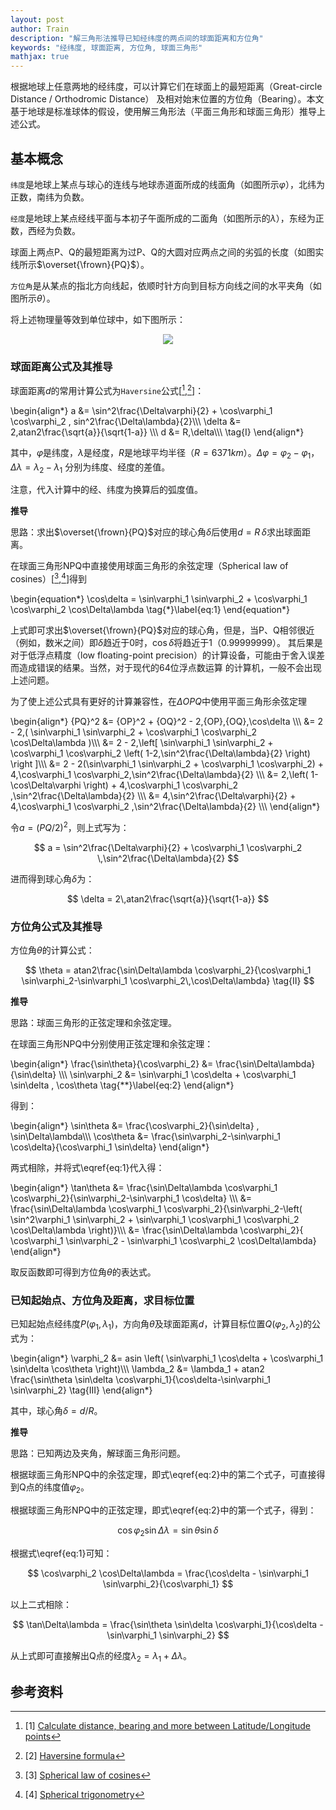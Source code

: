 ```yaml
---
layout: post
author: Train
description: "解三角形法推导已知经纬度的两点间的球面距离和方位角"
keywords: "经纬度, 球面距离, 方位角, 球面三角形"
mathjax: true
---
```


根据地球上任意两地的经纬度，可以计算它们在球面上的最短距离（Great-circle Distance / Orthodromic Distance）
及相对始末位置的方位角（Bearing）。本文基于地球是标准球体的假设，使用解三角形法（平面三角形和球面三角形）推导上述公式。

## 基本概念

`纬度`是地球上某点与球心的连线与地球赤道面所成的线面角（如图所示$\varphi$），北纬为正数，南纬为负数。

`经度`是地球上某点经线平面与本初子午面所成的二面角（如图所示的$\lambda$），东经为正数，西经为负数。

球面上两点P、Q的最短距离为过P、Q的大圆对应两点之间的劣弧的长度（如图实线所示$\overset{\frown}{PQ}$）。

`方位角`是从某点的指北方向线起，依顺时针方向到目标方向线之间的水平夹角（如图所示$\theta$）。

将上述物理量等效到单位球中，如下图所示：

<div align='center'><img src="{{ "/images/2017-03-08-01.png" | prepend: site.baseurl }}"></div>

### 球面距离公式及其推导

球面距离$d$的常用计算公式为`Haversine`公式[[^1],[^2]]：

\begin{align\*}
a &= \sin^2\frac{\Delta\varphi}{2} + \cos\varphi_1 \cos\varphi_2 \, sin^2\frac{\Delta\lambda}{2}\\\\\\
\delta &= 2\,atan2\frac{\sqrt{a}}{\sqrt{1-a}} \\\\\\
d &= R\,\delta\\\\\\
\tag{I}
\end{align\*}

其中，$\varphi$是纬度，$\lambda$是经度，$R$是地球平均半径（$R=6371km$）。$\Delta\varphi=\varphi_2-\varphi_1$，$\Delta\lambda=\lambda_2-\lambda_1$
分别为纬度、经度的差值。

注意，代入计算中的经、纬度为换算后的弧度值。

**推导**

思路：求出$\overset{\frown}{PQ}$对应的球心角$\delta$后使用$d = R\,\delta$求出球面距离。

在球面三角形NPQ中直接使用球面三角形的余弦定理（Spherical law of cosines）[[^3],[^4]]得到

\begin{equation\*}
  \cos\delta = \sin\varphi_1 \sin\varphi_2 + \cos\varphi_1 \cos\varphi_2 \cos\Delta\lambda
  \tag{*}\label{eq:1}
\end{equation\*}

上式即可求出$\overset{\frown}{PQ}$对应的球心角，但是，当P、Q相邻很近（例如，数米之间）即$\delta$趋近于0时，$\cos\delta$将趋近于1（0.99999999）。
其后果是对于低浮点精度（low floating-point precision）的计算设备，可能由于舍入误差而造成错误的结果。当然，对于现代的64位浮点数运算
的计算机，一般不会出现上述问题。

为了使上述公式具有更好的计算兼容性，在$\Delta{OPQ}$中使用平面三角形余弦定理

\begin{align\*}
{PQ}^2 &= {OP}^2 + {OQ}^2 - 2\,{OP}\,{OQ}\,\cos\delta \\\\\\
       &= 2 - 2\,( \sin\varphi_1 \sin\varphi_2 + \cos\varphi_1 \cos\varphi_2 \cos\Delta\lambda )\\\\\\
       &= 2 - 2\,\left[ \sin\varphi_1 \sin\varphi_2 + \cos\varphi_1 \cos\varphi_2 \left( 1-2\,\sin^2\frac{\Delta\lambda}{2} \right) \right ]\\\\\\
       &= 2 - 2(\sin\varphi_1 \sin\varphi_2 + \cos\varphi_1 \cos\varphi_2) + 4\,\cos\varphi_1 \cos\varphi_2\,\sin^2\frac{\Delta\lambda}{2} \\\\\\
       &= 2\,\left( 1-\cos\Delta\varphi \right)  + 4\,\cos\varphi_1 \cos\varphi_2 \,\sin^2\frac{\Delta\lambda}{2} \\\\\\
       &= 4\,\sin^2\frac{\Delta\varphi}{2} + 4\,\cos\varphi_1 \cos\varphi_2 \,\sin^2\frac{\Delta\lambda}{2} \\\\\\
\end{align\*}

令$a=(PQ/2)^2$，则上式写为：

$$
a = \sin^2\frac{\Delta\varphi}{2} + \cos\varphi_1 \cos\varphi_2 \,\sin^2\frac{\Delta\lambda}{2}
$$

进而得到球心角$\delta$为：

$$
\delta = 2\,atan2\frac{\sqrt{a}}{\sqrt{1-a}}
$$

### 方位角公式及其推导

方位角$\theta$的计算公式：

$$
\theta = atan2\frac{\sin\Delta\lambda \cos\varphi_2}{\cos\varphi_1 \sin\varphi_2-\sin\varphi_1 \cos\varphi_2\,\cos\Delta\lambda}
\tag{II}
$$

**推导**

思路：球面三角形的正弦定理和余弦定理。 

在球面三角形NPQ中分别使用正弦定理和余弦定理：

\begin{align\*}
\frac{\sin\theta}{\cos\varphi_2} &= \frac{\sin\Delta\lambda}{\sin\delta} \\\\\\
\sin\varphi_2 &= \sin\varphi_1 \cos\delta + \cos\varphi_1 \sin\delta \, \cos\theta
\tag{**}\label{eq:2}
\end{align\*}

得到：

\begin{align\*}
\sin\theta &= \frac{\cos\varphi_2}{\sin\delta} \, \sin\Delta\lambda\\\\\\
\cos\theta &= \frac{\sin\varphi_2-\sin\varphi_1 \cos\delta}{\cos\varphi_1 \sin\delta}
\end{align\*}

两式相除，并将式\eqref{eq:1}代入得：

\begin{align\*}
\tan\theta &= \frac{\sin\Delta\lambda \cos\varphi_1 \cos\varphi_2}{\sin\varphi_2-\sin\varphi_1 \cos\delta} \\\\\\
           &= \frac{\sin\Delta\lambda \cos\varphi_1 \cos\varphi_2}{\sin\varphi_2-\left( \sin^2\varphi_1 \sin\varphi_2 + \sin\varphi_1 \cos\varphi_1 \cos\varphi_2 \cos\Delta\lambda  \right)}\\\\\\
           &= \frac{\sin\Delta\lambda \cos\varphi_2}{ \cos\varphi_1 \sin\varphi_2 - \sin\varphi_1 \cos\varphi_2 \cos\Delta\lambda}
\end{align\*}

取反函数即可得到方位角$\theta$的表达式。

### 已知起始点、方位角及距离，求目标位置

已知起始点经纬度$P(\varphi_1,\lambda_1)$，方向角$\theta$及球面距离$d$，计算目标位置$Q(\varphi_2,\lambda_2)$的公式为：

\begin{align\*}
\varphi_2 &= asin \left( \sin\varphi_1 \cos\delta + \cos\varphi_1 \sin\delta \cos\theta \right)\\\\\\
\lambda_2 &= \lambda_1 + atan2 \frac{\sin\theta \sin\delta \cos\varphi_1}{\cos\delta-\sin\varphi_1 \sin\varphi_2}
\tag{III}
\end{align\*}

其中，球心角$\delta = d/R$。

**推导**

思路：已知两边及夹角，解球面三角形问题。

根据球面三角形NPQ中的余弦定理，即式\eqref{eq:2}中的第二个式子，可直接得到Q点的纬度值$\varphi_2$。

根据球面三角形NPQ中的正弦定理，即式\eqref{eq:2}中的第一个式子，得到：

$$
\cos\varphi_2 \sin\Delta\lambda = \sin\theta \sin\delta
$$

根据式\eqref{eq:1}可知：

$$
\cos\varphi_2 \cos\Delta\lambda = \frac{\cos\delta - \sin\varphi_1 \sin\varphi_2}{\cos\varphi_1}
$$

以上二式相除：

$$
\tan\Delta\lambda = \frac{\sin\theta \sin\delta \cos\varphi_1}{\cos\delta - \sin\varphi_1 \sin\varphi_2}
$$

从上式即可直接解出Q点的经度$\lambda_2 = \lambda_1 + \Delta\lambda$。


## 参考资料

[^1]: [1] [Calculate distance, bearing and more between Latitude/Longitude points](http://www.movable-type.co.uk/scripts/latlong.html)  

[^2]: [2] [Haversine formula](https://en.wikipedia.org/wiki/Haversine_formula)  

[^3]: [3] [Spherical law of cosines](https://en.wikipedia.org/wiki/Spherical_law_of_cosines)  

[^4]: [4] [Spherical trigonometry](https://en.wikipedia.org/wiki/Spherical_trigonometry) 





